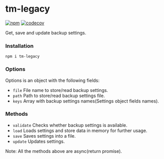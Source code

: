 # tm-legacy

[![npm](https://img.shields.io/npm/v/tm-legacy.svg)](https://www.npmjs.org/package/tm-legacy)
[![codecov](https://codecov.io/gh/RomanBurunkov/tm-legacy/branch/main/graph/badge.svg?token=DXV24TPWYP)](https://codecov.io/gh/RomanBurunkov/tm-legacy)

Get, save and update backup settings.

### Installation

```
npm i tm-legacy
```

### Options

  Options is an object with the following fields:

  - `file` File name to store/read backup settings.
  - `path` Path to store/read backup settings file.
  - `keys` Array with backup settings names(Settings object fields names).

### Methods

  - `validate` Checks whether backup settings is available.
  - `load` Loads settings and store data in memory for further usage.
  - `save` Saves settings into a file.
  - `update` Updates settings.

  Note: All the methods above are async(return promise).
